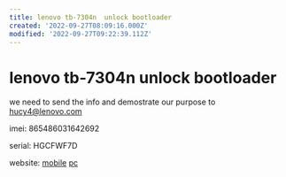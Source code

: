 ```yaml
---
title: lenovo tb-7304n  unlock bootloader
created: '2022-09-27T08:09:16.000Z'
modified: '2022-09-27T09:22:39.112Z'
---
```


# lenovo tb-7304n  unlock bootloader

we need to send the info and demostrate our purpose to hucy4@lenovo.com

imei:
865486031642692

serial:
HGCFWF7D

website:
[mobile](https://m.zui.com/iunlock)
[pc](https://www.zui.com/iunlock)
